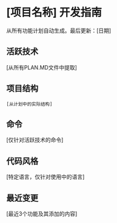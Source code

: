 # [项目名称] 开发指南

从所有功能计划自动生成。最后更新：[日期]

## 活跃技术
[从所有PLAN.MD文件中提取]

## 项目结构
```
[从计划中的实际结构]
```

## 命令
[仅针对活跃技术的命令]

## 代码风格
[特定语言，仅针对使用中的语言]

## 最近变更
[最近3个功能及其添加的内容]

<!-- 手动添加开始 -->
<!-- 手动添加结束 -->
